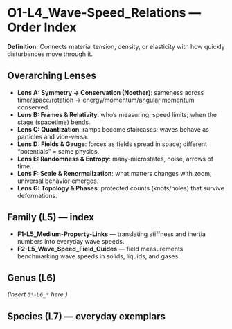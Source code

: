 # O1-L4_Wave-Speed_Relations — Order Index
**Definition:** Connects material tension, density, or elasticity with how quickly disturbances move through it.

## Overarching Lenses

- **Lens A: Symmetry -> Conservation (Noether)**: sameness across time/space/rotation → energy/momentum/angular momentum conserved.
- **Lens B: Frames & Relativity**: who’s measuring; speed limits; when the stage (spacetime) bends.
- **Lens C: Quantization**: ramps become staircases; waves behave as particles and vice-versa.
- **Lens D: Fields & Gauge**: forces as fields spread in space; different “potentials” = same physics.
- **Lens E: Randomness & Entropy**: many-microstates, noise, arrows of time.
- **Lens F: Scale & Renormalization**: what matters changes with zoom; universal behavior emerges.
- **Lens G: Topology & Phases**: protected counts (knots/holes) that survive deformations.

## Family (L5) — index
- **F1-L5_Medium-Property-Links** — translating stiffness and inertia numbers into everyday wave speeds.
- **F2-L5_Wave_Speed_Field_Guides** — field measurements benchmarking wave speeds in solids, liquids, and gases.
## Genus (L6)
_(Insert `G*-L6_*` here.)_
## Species (L7) — everyday exemplars
